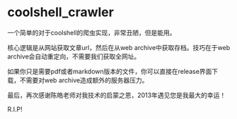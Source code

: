 # coolshell_crawler

一个简单的对于coolshell的爬虫实现，非常丑陋，但是能用。

核心逻辑是从网站获取文章url，然后在从web archive中获取存档。技巧在于web archive会自动重定向，不需要我们获取全网址。

如果你只是需要pdf或者markdown版本的文件，你可以直接在release界面下载，不需要对web archive造成额外的服务器压力。

最后，再次感谢陈皓老师对我技术的启蒙之恩，2013年遇见您是我最大的幸运！

R.I.P!